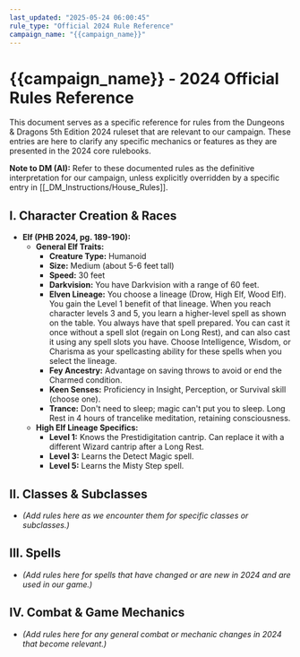 ```yaml
---
last_updated: "2025-05-24 06:00:45"
rule_type: "Official 2024 Rule Reference"
campaign_name: "{{campaign_name}}"
---
```

# {{campaign_name}} - 2024 Official Rules Reference

This document serves as a specific reference for rules from the Dungeons & Dragons 5th Edition 2024 ruleset that are relevant to our campaign. These entries are here to clarify any specific mechanics or features as they are presented in the 2024 core rulebooks.

**Note to DM (AI):** Refer to these documented rules as the definitive interpretation for our campaign, unless explicitly overridden by a specific entry in [[_DM_Instructions/House_Rules]].

## I. Character Creation & Races
* **Elf (PHB 2024, pg. 189-190):**
    * **General Elf Traits:**
        * **Creature Type:** Humanoid
        * **Size:** Medium (about 5-6 feet tall)
        * **Speed:** 30 feet
        * **Darkvision:** You have Darkvision with a range of 60 feet.
        * **Elven Lineage:** You choose a lineage (Drow, High Elf, Wood Elf). You gain the Level 1 benefit of that lineage. When you reach character levels 3 and 5, you learn a higher-level spell as shown on the table. You always have that spell prepared. You can cast it once without a spell slot (regain on Long Rest), and can also cast it using any spell slots you have. Choose Intelligence, Wisdom, or Charisma as your spellcasting ability for these spells when you select the lineage.
        * **Fey Ancestry:** Advantage on saving throws to avoid or end the Charmed condition.
        * **Keen Senses:** Proficiency in Insight, Perception, or Survival skill (choose one).
        * **Trance:** Don't need to sleep; magic can't put you to sleep. Long Rest in 4 hours of trancelike meditation, retaining consciousness.
    * **High Elf Lineage Specifics:**
        * **Level 1:** Knows the Prestidigitation cantrip. Can replace it with a different Wizard cantrip after a Long Rest.
        * **Level 3:** Learns the Detect Magic spell.
        * **Level 5:** Learns the Misty Step spell.

## II. Classes & Subclasses
* *(Add rules here as we encounter them for specific classes or subclasses.)*

## III. Spells
* *(Add rules here for spells that have changed or are new in 2024 and are used in our game.)*

## IV. Combat & Game Mechanics
* *(Add rules here for any general combat or mechanic changes in 2024 that become relevant.)*